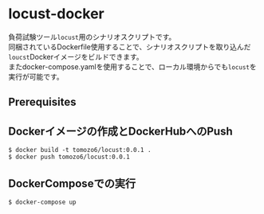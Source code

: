 # locust-docker
負荷試験ツール`locust`用のシナリオスクリプトです。<br>
同梱されているDockerfile使用することで、シナリオスクリプトを取り込んだ`loucst`Dockerイメージをビルドできます。<br>
またdocker-compose.yamlを使用することで、ローカル環境からでも`locust`を実行が可能です。

## Prerequisites

## Dockerイメージの作成とDockerHubへのPush
```
$ docker build -t tomozo6/locust:0.0.1 .
$ docker push tomozo6/locust:0.0.1
```

## DockerComposeでの実行
```
$ docker-compose up
```
